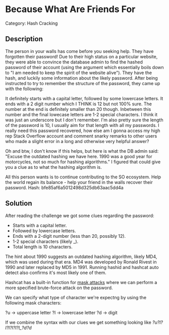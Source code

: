 # Because What Are Friends For

Category: Hash Cracking

## Description

The person in your walls has come before you seeking help. They have forgotten their password! Due to their high status on a particular website, they were able to convince the database admin to find the hashed password of their account (using the argument which essentially boils down to "I am needed to keep the spirit of the website alive"). They have the hash, and luckily some information about the likely password. After being instructed to try to remember the structure of the password, they came up with the following:

It definitely starts with a capital letter, followed by some lowercase letters. It ends with a 2 digit number which I THINK is 12 but not 100% sure. The number at the end is definitely smaller than 20 though. Inbetween this number and the final lowecase letters are 1-2 special characters. I think it was just an underscore but I don't remember. I'm also pretty sure the length of the password is 10, I usually aim for that length with all my passwords. I really need this password recovered, how else am I gonna access my high rep Stack Overflow account and comment snarky remarks to other users who made a slight error in a long and otherwise very helpful answer?

Oh and btw, I don't know if this helps, but here is what the DB admin said: "Excuse the outdated hashing we have here. 1990 was a good year for motorcycles, not so much for hashing algorithms." I figured that could give you a clue as to what the hashing algorithm is.

All this person wants is to continue contributing to the SO ecosystem. Help the world regain its balance - help your friend in the walls recover their password.
Hash: bfe85af6a5012498d325db63aac5dd4a

## Solution

After reading the challenge we got some clues regarding the password:

- Starts with a capital letter.
- Followed by lowercase letters.
- Ends with a 2-digit number (less than 20, possibly 12).
- 1-2 special characters (likely _).
- Total length is 10 characters.

The hint about 1990 suggests an outdated hashing algorithm, likely MD4, which was used during that era. MD4 was developed by Ronald Rivest in 1990 and later replaced by MD5 in 1991. Running hashid and hashcat auto detect also confirms it's most likely one of them.

Hashcat has a built-in function for [mask attacks](https://hashcat.net/wiki/doku.php?id=mask_attack) where we can perform a more specified brute-force attack on the password.

We can specify what type of character we're expectng by using the following mask characters:

?u → uppercase letter
?l → lowercase letter
?d → digit

If we combine the syntax with our clues we get something looking like *?u?l?l?l?l?l?l_?d?d*
